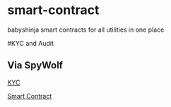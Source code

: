 # smart-contract
babyshinja smart contracts for all utilities in one place

#KYC and Audit 

## Via SpyWolf

[KYC](https://github.com/SpyWolfNetwork/KYCs/blob/main/August/KYC_BabyShinja_0x6950Bf7f33acaA6fE0ED91fC5982491beB251c8A.png)

[Smart Contract](https://github.com/SpyWolfNetwork/Smart_Contract_Audits/blob/main/August/BabyShinja_0x6950Bf7f33acaA6fE0ED91fC5982491beB251c8A.pdf)
